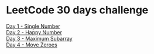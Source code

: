 # LeetCode 30 days challenge


[Day 1 - Single Number](https://github.com/alexcoman-contractor/leetcode-30-days-challenge/blob/master/01-single-number.php)
<br>
[Day 2 - Happy Number](https://github.com/alexcoman-contractor/leetcode-30-days-challenge/blob/master/02-happy-number.php)
<br>
[Day 3 - Maximum Subarray](https://github.com/alexcoman-contractor/leetcode-30-days-challenge/blob/master/03-maximum-subarray.php)
<br>
[Day 4 - Move Zeroes](https://github.com/alexcoman-contractor/leetcode-30-days-challenge/blob/master/04-move-zeroes.php)
<br>
